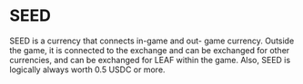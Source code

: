 # SEED

SEED is a currency that connects in-game and out- game currency. Outside the game, it is connected to the exchange and can be exchanged for other currencies, and can be exchanged for LEAF within the game. Also, SEED is logically always worth 0.5 USDC or more.
